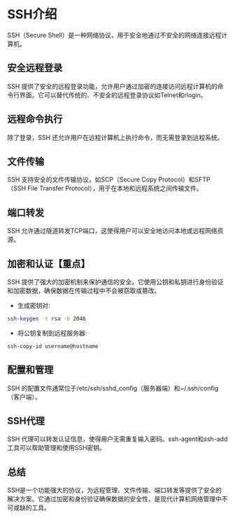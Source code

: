 # SSH介绍
SSH（Secure Shell）是一种网络协议，用于安全地通过不安全的网络连接远程计算机。   

## 安全远程登录
SSH 提供了安全的远程登录功能，允许用户通过加密的连接访问远程计算机的命令行界面。它可以替代传统的、不安全的远程登录协议如Telnet和rlogin。

## 远程命令执行
除了登录，SSH 还允许用户在远程计算机上执行命令，而无需登录到远程系统。

## 文件传输
SSH 支持安全的文件传输协议，如SCP（Secure Copy Protocol）和SFTP（SSH File Transfer Protocol），用于在本地和远程系统之间传输文件。

## 端口转发
SSH 允许通过隧道转发TCP端口，这使得用户可以安全地访问本地或远程网络资源。

## 加密和认证【重点】
SSH 提供了强大的加密机制来保护通信的安全。它使用公钥和私钥进行身份验证和加密数据，确保数据在传输过程中不会被窃取或篡改。   
- 生成密钥对:
```sh
ssh-keygen -t rsa -b 2048
```
- 将公钥复制到远程服务器:
```sh
ssh-copy-id username@hostname
```

## 配置和管理
SSH 的配置文件通常位于/etc/ssh/sshd_config（服务器端）和~/.ssh/config（客户端）。   

## SSH代理
SSH 代理可以转发认证信息，使得用户无需重复输入密码。ssh-agent和ssh-add工具可以帮助管理和使用SSH密钥。

## 总结
SSH是一个功能强大的协议，为远程管理、文件传输、端口转发等提供了安全的解决方案。它通过加密和身份验证确保数据的安全性，是现代计算机网络管理中不可或缺的工具。

<!-- ## .ssh/known_hosts是做什么的

## config 是做什么的

## ssh-keyscan

## 常用指令

## 升级 -->
